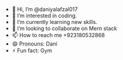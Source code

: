 - 👋 Hi, I’m @daniyalafzal017
- 👀 I’m interested in coding.
- 🌱 I’m currently learning new skills.
- 💞️ I’m looking to collaborate on Mern stack
- 📫 How to reach me +923180532868
- 😄 Pronouns: Dani
- ⚡ Fun fact: Gym

<!---
daniyalafzal017/daniyalafzal017 is a ✨ special ✨ repository because its `README.md` (this file) appears on your GitHub profile.
You can click the Preview link to take a look at your changes.
--->
